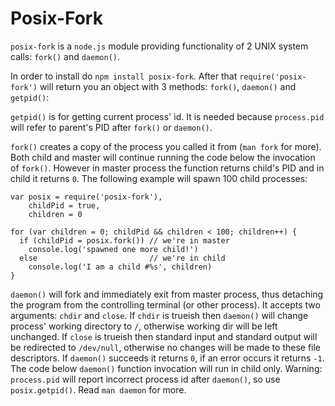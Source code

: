 # Posix-Fork

`posix-fork` is a `node.js` module providing functionality of 2 UNIX system calls: `fork()` and `daemon()`.

In order to install do `npm install posix-fork`. After that `require('posix-fork')` will return you an object with 3 methods: `fork()`, `daemon()` and `getpid()`:

`getpid()` is for getting current process' id. It is needed because `process.pid` will refer to parent's PID after `fork()` or `daemon()`.

`fork()` creates a copy of the process you called it from (`man fork` for more). Both child and master will continue running the code below the invocation of `fork()`. However in master process the function returns child's PID and in child it returns `0`. The following example will spawn 100 child processes:

    var posix = require('posix-fork'),
        childPid = true,
        children = 0

    for (var children = 0; childPid && children < 100; children++) {
      if (childPid = posix.fork()) // we're in master
        console.log('spawned one more child!')
      else                         // we're in child
        console.log('I am a child #%s', children)
    }

`daemon()` will fork and immediately exit from master process, thus detaching the program from the controlling terminal (or other process). It accepts two arguments: `chdir` and `close`. If `chdir` is trueish then `daemon()` will change process' working directory to `/`, otherwise working dir will be left unchanged. If `close` is trueish then standard input and standard output will be redirected to `/dev/null`, otherwise no changes will be made to these file descriptors. If `daemon()` succeeds it returns `0`, if an error occurs it returns `-1`. The code below `daemon()` function invocation will run in child only. Warning: `process.pid` will report incorrect process id after `daemon()`, so use `posix.getpid()`. Read `man daemon` for more.

